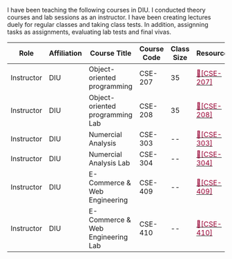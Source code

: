 I have been teaching the following courses in DIU. I conducted theory courses and lab sessions as an instructor. I have been creating lectures duely for regular classes and taking  class tests. In addition, assignning tasks as assignments, evaluating lab tests and final vivas. 

| Role | Affiliation | Course Title | Course Code | Class Size | Resources | 
|-- | --         | --          | ----         | -----|  ---|
|Instructor | DIU | Object-oriented programming | CSE-207 | 35 | [<font color= "#990033" >🔗[CSE-207]</font>](https://drive.google.com/drive/folders/1nyqsR_BPW2UWaLLh8PMeqmUA2xz92yji?usp=drive_link)|
|Instructor | DIU | Object-oriented programming Lab | CSE-208 | 35 | [<font color= "#990033" >🔗[CSE-208]</font>](https://drive.google.com/drive/folders/1nl9L4lXx-sRMkc8Clg8xcQ2GlKzCvcqh?usp=drive_link)|
|Instructor | DIU | Numercial Analysis| CSE-303 | -- | [<font color= "#990033" >🔗[CSE-303]</font>](https://drive.google.com/drive/folders/1oED0rxNgsHr2wIIP0KXROmg73hpNaHY2?usp=drive_link)|
|Instructor | DIU | Numercial Analysis Lab| CSE-304 | -- | [<font color= "#990033" >🔗[CSE-304]</font>](https://drive.google.com/drive/folders/1XUbKYkfTRPPs18S6exWqx5W1N5XjZWFE?usp=drive_link)|
|Instructor | DIU | E-Commerce & Web Engineering | CSE-409 | -- | [<font color= "#990033" >🔗[CSE-409]</font>](https://drive.google.com/drive/folders/1fDIvYHiy3N2_VA0U2sWvDDmU_Qcs7Lqd?usp=drive_link)|
|Instructor | DIU | E-Commerce & Web Engineering Lab| CSE-410 | -- | [<font color= "#990033" >🔗[CSE-410]</font>](https://drive.google.com/drive/folders/1BeEbU7KEHkaOkC7XABW2_NypZgoVT6oY?usp=drive_link)|
